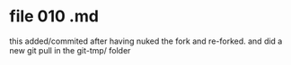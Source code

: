 
# file 010 .md

this added/commited after having nuked the fork and re-forked.
and did a new git pull in the git-tmp/ folder

